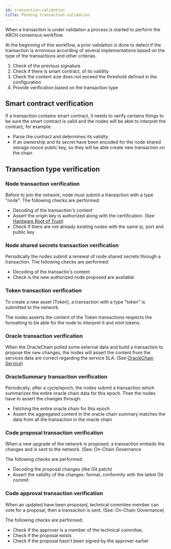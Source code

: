 ```yaml
---
id: transaction-validation
title: Pending transaction validation
---
```


When a transaction is under validation a process is started to perform the ARCH consensus workflow.

At the beginning of this workflow, a prior validation is done to detect if the transaction is errornous according of several implementations based on the type of the transactions and other criterias.

1. Check of the previous signature
2. Check if there is smart contract, of its validity
3. Check the content size does not exceed the threshold defined in the configuration
4. Provide verification based on the transaction type

## Smart contract verification

If a transaction contains smart contract, it needs to verify certains things to be sure the smart contract is valid and the nodes will be able to interpret the contract, for example:

- Parse the contract and determines its validity
- If an ownership and its secret have been encoded for the node shared storage nonce public key, so they will be able create new transaction on the chain

## Transaction type verification

### Node transaction verification

Before to join the network, node must submit a transaction with a type "node".
The following checks are performed:
- Decoding of the transaction's content
- Assert the origin key is authorized along with the certification. (See [Hardware Root of Trust](/learn/cryptography/hardware-root-of-trust))
- Check if there are not already existing nodes with the same ip, port and public key

### Node shared secrets transaction verification
 
Periodically the nodes submit a renewal of node shared secrets through a transaction.
The following checks are performed:
- Decoding of the transactio's content
- Check is the new authorized node proposed are available

### Token transaction verification

To create a new asset (Token), a transaction with a type "token" is submitted to the network.

The nodes asserts the content of the Token transactions respects the formatting to be able for the node to interpret it and mint tokens.

### Oracle transaction verification

When the OracleChain polled some external data and build a transaction to propose the new changes, the nodes will assert the content from the services data are correct regarding the service SLA. (See [OracleChain Service](/build/core/oracle-chain/service))

### OracleSummary transaction verification

Periodically, after a cycle/epoch, the nodes submit a transaction which summarizes the entire oracle chain data for this epoch.
Then the nodes have to assert the changes through:
- Fetching the entire oracle chain for this epoch
- Assert the aggregated content in the oracle chain summary matches the data from all the transaction in the oracle chain 

### Code proposal transaction verification

When a new upgrade of the network is proposed, a transaction embeds the changes and is sent to the network. (See: On-Chain Governance 

The following checks are performed:
- Decoding the proposal changes (like Git patch)
- Assert the validity of the changes: format, conformity with the latest Git commit

### Code approval transaction verification

When an updated have been proposed, technical commitee member can vote for a proposal, then a transaction is sent. (See: On-Chain Governance)

The following checks are performed:
- Check if the approver is a member of the technical commitee,
- Check if the proposal exists
- Check if the proposal hasn't been signed by the approver earlier




